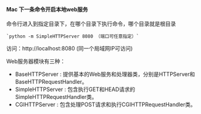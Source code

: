 #### Mac 下一条命令开启本地web服务

命令行进入到指定目录下，在哪个目录下执行命令，哪个目录就是根目录

	`python -m SimpleHTTPServer 8080 （端口可任意指定）`

访问：http://localhost:8080 (同一个局域网IP可访问)

Web服务器模块有三种：

- BaseHTTPServer   : 提供基本的Web服务和处理器类，分别是HTTPServer和BaseHTTPRequestHandler。
- SimpleHTTPServer : 包含执行GET和HEAD请求的SimpleHTTPRequestHandler类。
- CGIHTTPServer    : 包含处理POST请求和执行CGIHTTPRequestHandler类。